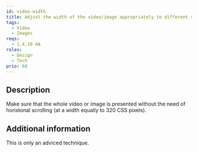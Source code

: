 ```yaml
---
id: video-width
title: Adjust the width of the video/image appropriately to different viewports and zoom levels
tags:
  - Video
  - Images
reqs:
  - 1.4.10 AA
roles:
  - Design
  - Tech
prio: 68
---
```


## Description

Make sure that the whole video or image is presented without the need of horistonal scrolling (at a width equally to 320 CSS pixels).

## Additional information

This is only an adviced technique.
